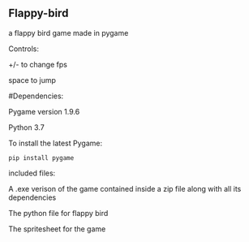 ## Flappy-bird
a flappy bird game made in pygame

Controls:

+/- to change fps

space to jump

#Dependencies:

  Pygame version 1.9.6
  
  Python 3.7
  
  To install the latest Pygame:
  
    pip install pygame

included files:

  A .exe verison of the game contained inside a zip file along with all its dependencies
  
  The python file for flappy bird
  
  The spritesheet for the game 

